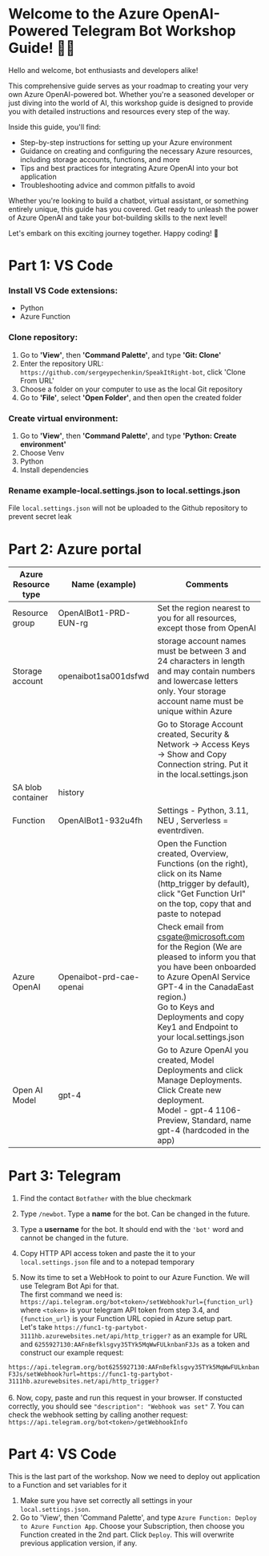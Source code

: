 # Welcome to the Azure OpenAI-Powered Telegram Bot Workshop Guide! 🤖✨

Hello and welcome, bot enthusiasts and developers alike!

This comprehensive guide serves as your roadmap to creating your very own Azure OpenAI-powered bot. Whether you're a seasoned developer or just diving into the world of AI, this workshop guide is designed to provide you with detailed instructions and resources every step of the way.

Inside this guide, you'll find:

- Step-by-step instructions for setting up your Azure environment
- Guidance on creating and configuring the necessary Azure resources, including storage accounts, functions, and more
- Tips and best practices for integrating Azure OpenAI into your bot application
- Troubleshooting advice and common pitfalls to avoid

Whether you're looking to build a chatbot, virtual assistant, or something entirely unique, this guide has you covered. Get ready to unleash the power of Azure OpenAI and take your bot-building skills to the next level!

Let's embark on this exciting journey together. Happy coding! 🚀




# Part 1: VS Code

### Install VS Code extensions:
- Python
- Azure Function


### Clone repository:
1. Go to **'View'**, then **'Command Palette'**, and type **'Git: Clone'**
3. Enter the repository URL: `https://github.com/sergeypechenkin/SpeakItRight-bot`, click 'Clone From URL'
4. Choose a folder on your computer to use as the local Git repository
5. Go to **'File'**, select **'Open Folder'**, and then open the created folder

### Create virtual environment:
1. Go to **'View'**, then **'Command Palette'**, and type **'Python: Create environment'**
3. Choose Venv
4. Python
5. Install dependencies

### Rename example-local.settings.json to local.settings.json
File `local.settings.json` will not be uploaded to the Github repository to prevent secret leak

# Part 2: Azure portal

| Azure Resource type      | Name (example)        | Comments                                                                                                                  |
|--------------------|------------------------|---------------------------------------------------------------------------------------------------------------------------|
| Resource group     | OpenAIBot1-PRD-EUN-rg |  Set the region nearest to you for all resources, except those from OpenAI        |
| Storage account    | openaibot1sa001dsfwd   | storage account names must be between 3 and 24 characters in length and may contain numbers and lowercase letters only. Your storage account name must be unique within Azure                                                                                                                          |
|                    |                        |Go to Storage Account created, Security & Network -> Access Keys -> Show and Copy Connection string. Put it in the local.settings.json
| SA blob container  | history                |                  |
| Function           | OpenAIBot1-932u4fh     | Settings - Python, 3.11, NEU , Serverless = eventrdiven.  |
|                    |                        | Open the Function created, Overview, Functions (on the right), click on its Name (http_trigger by default), click "Get Function Url" on the top, copy that and paste to notepad
| Azure OpenAI       | Openaibot-prd-cae-openai | Check email from csgate@microsoft.com for the Region (We are pleased to inform you that you have been onboarded to Azure OpenAI Service GPT-4 in the CanadaEast region.) <br> Go to Keys and Deployments and copy Key1 and Endpoint to your local.settings.json |
| Open AI Model      | gpt-4     | Go to Azure OpenAI you created, Model Deployments and click Manage Deployments. Click Create new deployment. <br> Model - gpt-4 1106-Preview, Standard, name gpt-4 (hardcoded in the app) |

# Part 3: Telegram

1. Find the contact `Botfather` with the blue checkmark
2. Type `/newbot`. Type a **name** for the bot. Can be changed in the future. 
3. Type a **username** for the bot. It should end with the `'bot'` word and cannot be changed in the future.
4. Copy HTTP API access token and paste the it to your `local.settings.json` file and to a notepad temporary

5. Now its time to set a WebHook to point to our Azure Function. We will use Telegram Bot Api for that. <br>
The first command we need is: `https://api.telegram.org/bot<token>/setWebhook?url={function_url}` <br>
where `<token>` is your telegram API token from step 3.4, and `{function_url}` is your Function URL copied in Azure setup part. <br> Let's take `https://func1-tg-partybot-3111hb.azurewebsites.net/api/http_trigger?` as an example for URL and `6255927130:AAFn8efklsgvy35TYk5MqWwFULknbanF3Js` as a token and construct our example request: <br>

`https://api.telegram.org/bot6255927130:AAFn8efklsgvy35TYk5MqWwFULknbanF3Js/setWebhook?url=https://func1-tg-partybot-3111hb.azurewebsites.net/api/http_trigger?` <br><br>
6. Now, copy, paste and run this request in your browser. If constucted correctly, you should see  `"description": "Webhook was set"`
7. You can check the webhook setting by calling another request: <br>
`https://api.telegram.org/bot<token>/getWebhookInfo`

# Part 4: VS Code

This is the last part of the workshop. Now we need to deploy out application to a Function and set variables for it

1. Make sure you have set correctly all settings in your `local.settings.json`.
2. Go to 'View', then 'Command Palette', and type `Azure Function: Deploy to Azure Function App`. Choose your Subscription, then choose you Function created in the 2nd part. Click `Deploy`. This will overwrite previous application version, if any.  